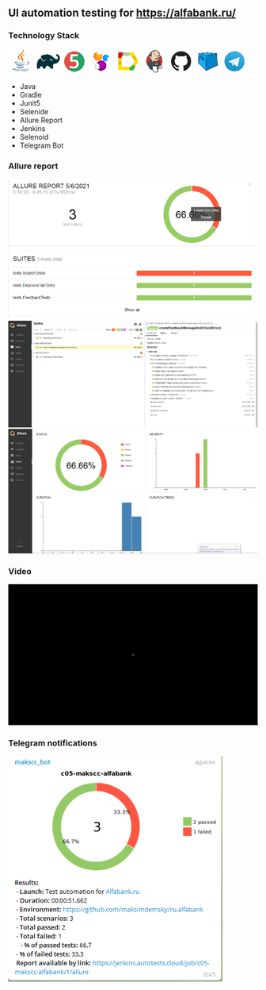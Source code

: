 ## UI automation testing for https://alfabank.ru/

### Technology Stack
![Java](src/test/resources/icons/Java.png)
![Gradle](src/test/resources/icons/Gradle.png)
![JUnit5](src/test/resources/icons/JUnit5.png)
![Selenide](src/test/resources/icons/Selenide.png)
![Allure_Report](src/test/resources/icons/Allure_Report.png)
![Jenkins](src/test/resources/icons/Jenkins.png)
![Github](src/test/resources/icons/Github.png)
![Selenoid](src/test/resources/icons/Selenoid.png)
![Telegram](src/test/resources/icons/Telegram.png)
- Java
- Gradle
- Junit5
- Selenide
- Allure Report
- Jenkins
- Selenoid
- Telegram Bot

### Allure report
![Allure](src/test/resources/icons/allure.file/1.png)
![Allure](src/test/resources/icons/allure.file/2.png)
![Allure](src/test/resources/icons/allure.file/3.png)

### Video
![Video](src/test/resources/icons/allure.file/4.gif)

### Telegram notifications
![Telegram](src/test/resources/icons/allure.file/5.png)